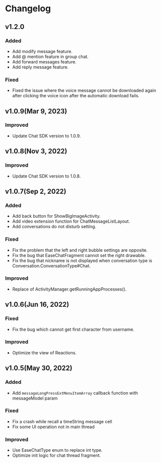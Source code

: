 # Changelog

## v1.2.0

### Added
* Add modify message feature.
* Add @ mention feature in group chat.
* Add forward messages feature.
* Add reply message feature.

### Fixed
* Fixed the issue where the voice message cannot be downloaded again after clicking the voice icon after the automatic download fails.

## v1.0.9(Mar 9, 2023)

### Improved
* Update Chat SDK version to 1.0.9.


## v1.0.8(Nov 3, 2022)

### Improved
* Update Chat SDK version to 1.0.8.


## v1.0.7(Sep 2, 2022)
### Added
* Add back button for ShowBigImageActivity.
* Add video extension function for ChatMessageListLayout.
* Add conversations do not disturb setting.

### Fixed
* Fix the problem that the left and right bubble settings are opposite.
* Fix the bug that EaseChatFragment cannot set the right drawable.
* Fix the bug that nickname is not displayed when conversation type is Conversation.ConversationType#Chat.

### Improved
* Replace of ActivityManager.getRunningAppProcesses().

## v1.0.6(Jun 16, 2022)

### Fixed
* Fix the bug which cannot get first character from username.

### Improved
* Optimize the view of Reactions.

## v1.0.5(May 30, 2022)
### Added
* Add `messageLongPressExtMenuItemArray` callback function with messageModel param

### Fixed
* Fix a crash while recall a timeString message cell
* Fix some UI operation not in main thread

### Improved
* Use EaseChatType enum to replace int type.
* Optimize init logic for chat thread fragment.
